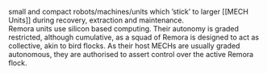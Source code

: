 small and compact robots/machines/units which ’stick’ to larger [[MECH Units]] during recovery, extraction and maintenance.  
Remora units use silicon based computing. Their autonomy is graded restricted, although cumulative, as a squad of Remora is designed to act as collective, akin to bird flocks. As their host MECHs are usually graded autonomous, they are authorised to assert control over the active Remora flock. 